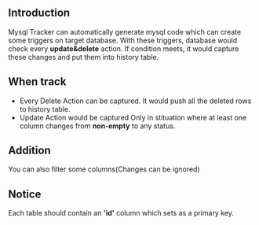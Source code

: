 ## Introduction
Mysql Tracker can automatically generate mysql code which can create some triggers on target database. With these triggers, database would check every **update&delete** action. If condition meets, it would capture these changes and put them into history table.
## When track
* Every Delete Action can be captured. It would push all the deleted rows to history table.
* Update Action would be captured Only in stituation where at least one column changes from **non-empty** to any status.

## Addition
You can also filter some columns(Changes can be ignored)
## Notice
Each table should contain an **'id'** column which sets as a primary key.
